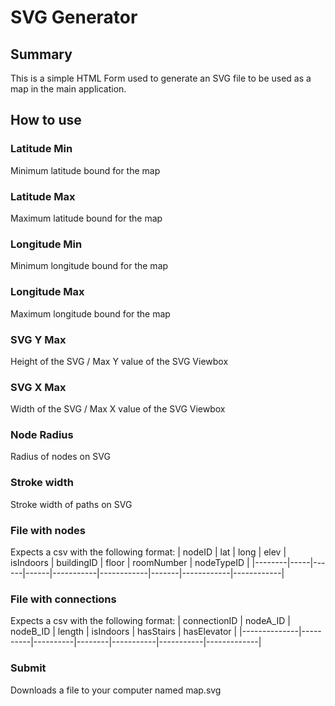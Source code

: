 # SVG Generator

## Summary

This is a simple HTML Form used to generate an SVG file to be used as a map in the main application.

## How to use

### Latitude Min

Minimum latitude bound for the map

### Latitude Max

Maximum latitude bound for the map

### Longitude Min

Minimum longitude bound for the map

### Longitude Max

Maximum longitude bound for the map

### SVG Y Max

Height of the SVG / Max Y value of the SVG Viewbox

### SVG X Max

Width of the SVG / Max X value of the SVG Viewbox

### Node Radius

Radius of nodes on SVG

### Stroke width

Stroke width of paths on SVG

### File with nodes

Expects a csv with the following format:
| nodeID | lat | long | elev | isIndoors | buildingID | floor | roomNumber | nodeTypeID |
|--------|-----|------|------|-----------|------------|-------|------------|------------|

### File with connections

Expects a csv with the following format:
| connectionID | nodeA_ID | nodeB_ID | length | isIndoors | hasStairs | hasElevator |
|--------------|----------|----------|--------|-----------|-----------|-------------|

### Submit

Downloads a file to your computer named map.svg

